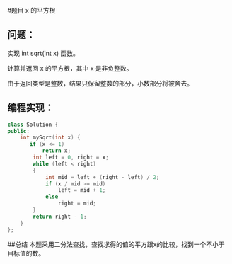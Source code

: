 #题目
x 的平方根
## 问题： 
实现 int sqrt(int x) 函数。

计算并返回 x 的平方根，其中 x 是非负整数。

由于返回类型是整数，结果只保留整数的部分，小数部分将被舍去。
## 编程实现：
```C++
class Solution {
public:
    int mySqrt(int x) {
       if (x <= 1) 
           return x;
        int left = 0, right = x;
        while (left < right) 
        {
            int mid = left + (right - left) / 2;
            if (x / mid >= mid)
                left = mid + 1;
            else 
                right = mid;
        }
        return right - 1;
    }
};
```
##总结
本题采用二分法查找，查找求得的值的平方跟x的比较，找到一个不小于目标值的数。